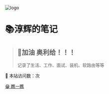 ![logo](https://chunhui-a.oss-cn-nanjing.aliyuncs.com/typora/img/logo.png)

# 📚淳辉的笔记

> ## 💪加油 奥利给！！！
>
> 记录了生活、工作、面试、装机、软路由等等

:rocket: 本站访问数：<span id="busuanzi_value_site_pv"></span>次

[:grin:  瞧一瞧](README.md)
